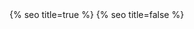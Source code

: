 <head>
  <meta charset="utf-8" />
  <meta http-equiv="X-UA-Compatible" content="IE=edge" />
  <meta name="viewport" content="width=device-width, initial-scale=1" />
  {% seo title=true %}

  <link rel="preconnect" href="https://fonts.googleapis.com">
  <link rel="preconnect" href="https://fonts.gstatic.com" crossorigin>
  <link href="https://fonts.googleapis.com/css2?family=Bricolage+Grotesque:opsz,wght@12..96,300;12..96,500&display=swap" rel="stylesheet">
  <link rel="stylesheet" href="/assets/main.css?version=1.4" />
  <link rel="icon" type="image/x-icon" href="/assets/images/favicon.png" />
  <meta property="og:image" content="/assets/images/chris-wallace.jpg" />
  {% seo title=false %}
  <style>
  .fade-in-element,
  .art-collection img,
  .art-collection h3,
  .art-collection h4 {
      opacity: 0;
      transform: translateY(20px);
      transition: opacity 0.5s ease, transform 0.5s ease;
  }
  .fade-in-element.visible,
  .art-collection img.visible,
  .art-collection h3.visible,
  .art-collection h4.visible {
      opacity: 1;
      transform: translateY(0);
  }
  </style>
  <script>
document.addEventListener('DOMContentLoaded', function() {
  let observerIndex = 0; // Declare a separate index for IntersectionObserver

  function scrollStop (callback, refresh = 66) {

    // Make sure a valid callback was provided
    if (!callback || typeof callback !== 'function') return;

    // Setup scrolling variable
    let isScrolling;

    // Listen for scroll events
    window.addEventListener('scroll', function (event) {

      // Clear our timeout throughout the scroll
      window.clearTimeout(isScrolling);

      // Set a timeout to run after scrolling ends
      isScrolling = setTimeout(callback, refresh);

	  }, false);

  }

  // Select the elements you want to observe
  const elements = document.querySelectorAll('.fade-in-element,.art-collection img,.art-collection h3,.art-collection h4');

  scrollStop(function(){
    observerIndex = 0;
  });
  
  const fadeIn = (el, delay) => {
    setTimeout(() => {
      el.classList.add('visible');
    }, delay);
  };

  const observer = new IntersectionObserver(entries => {
    entries.forEach(entry => {
      // Only trigger if the entry is intersecting
      if (entry.isIntersecting) {
        const delay = observerIndex * 50;  // 100ms delay for cascading effect
        fadeIn(entry.target, delay);

        console.log(delay);
        
        // Unobserve the current target
        observer.unobserve(entry.target);

        // Increment observerIndex only when an element becomes visible
        observerIndex++;
      }
    });
  });

  // Start observing each element
  elements.forEach(el => observer.observe(el));
});
</script>
</head>
